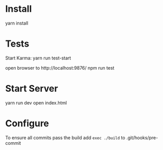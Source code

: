 # Install
yarn install

# Tests
Start Karma:
yarn run test-start

open browser to http://localhost:9876/
npm run test

# Start Server
yarn run dev
open index.html

# Configure

To ensure all commits pass the build add `exec ./build` to .git/hooks/pre-commit
